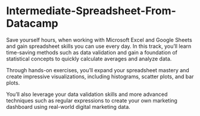 # Intermediate-Spreadsheet-From-Datacamp
Save yourself hours, when working with Microsoft Excel and Google Sheets and gain spreadsheet skills you can use every day.
In this track, you’ll learn time-saving methods such as data validation and gain a foundation of statistical concepts to quickly calculate averages and analyze data. 

Through hands-on exercises, you’ll expand your spreadsheet mastery and create impressive visualizations, including histograms, scatter plots, and bar plots. 

You’ll also leverage your data validation skills and more advanced techniques such as regular expressions to create your own marketing dashboard using real-world digital marketing data.
